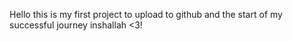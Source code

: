 Hello this is my first project to upload to github and the start of my successful journey inshallah <3!